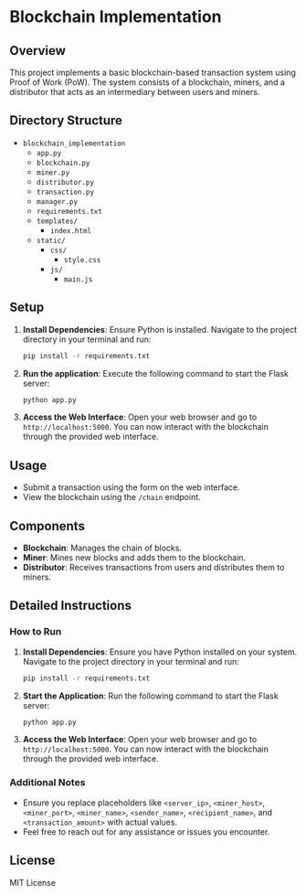 # Blockchain Implementation

## Overview
This project implements a basic blockchain-based transaction system using Proof of Work (PoW). The system consists of a blockchain, miners, and a distributor that acts as an intermediary between users and miners.

## Directory Structure
- `blockchain_implementation`
  - `app.py`
  - `blockchain.py`
  - `miner.py`
  - `distributor.py`
  - `transaction.py`
  - `manager.py`
  - `requirements.txt`
  - `templates/`
    - `index.html`
  - `static/`
    - `css/`
      - `style.css`
    - `js/`
      - `main.js`



## Setup
1. **Install Dependencies**: Ensure Python is installed. Navigate to the project directory in your terminal and run:
    ```bash
    pip install -r requirements.txt
    ```

2. **Run the application**: Execute the following command to start the Flask server:
    ```bash
    python app.py
    ```

3. **Access the Web Interface**: Open your web browser and go to `http://localhost:5000`. You can now interact with the blockchain through the provided web interface.

## Usage
- Submit a transaction using the form on the web interface.
- View the blockchain using the `/chain` endpoint.

## Components
- **Blockchain**: Manages the chain of blocks.
- **Miner**: Mines new blocks and adds them to the blockchain.
- **Distributor**: Receives transactions from users and distributes them to miners.

## Detailed Instructions

### How to Run

1. **Install Dependencies**: Ensure you have Python installed on your system. Navigate to the project directory in your terminal and run:
    ```bash
    pip install -r requirements.txt
    ```

2. **Start the Application**: Run the following command to start the Flask server:
    ```bash
    python app.py
    ```

3. **Access the Web Interface**: Open your web browser and go to `http://localhost:5000`. You can now interact with the blockchain through the provided web interface.

### Additional Notes

- Ensure you replace placeholders like `<server_ip>`, `<miner_host>`, `<miner_port>`, `<miner_name>`, `<sender_name>`, `<recipient_name>`, and `<transaction_amount>` with actual values.
- Feel free to reach out for any assistance or issues you encounter.

## License
MIT License
